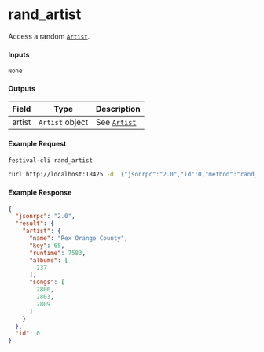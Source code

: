 # rand_artist
Access a random [`Artist`](../../common-objects/artist.md).

#### Inputs

`None`

#### Outputs

| Field  | Type            | Description |
|--------|-----------------|-------------|
| artist | `Artist` object | See [`Artist`](../../common-objects/artist.md)

#### Example Request
```bash
festival-cli rand_artist
```
```bash
curl http://localhost:18425 -d '{"jsonrpc":"2.0","id":0,"method":"rand_artist"}'
```

#### Example Response
```json
{
  "jsonrpc": "2.0",
  "result": {
    "artist": {
      "name": "Rex Orange County",
      "key": 65,
      "runtime": 7583,
      "albums": [
        237
      ],
      "songs": [
        2800,
        2803,
        2809
      ]
    }
  },
  "id": 0
}
```
